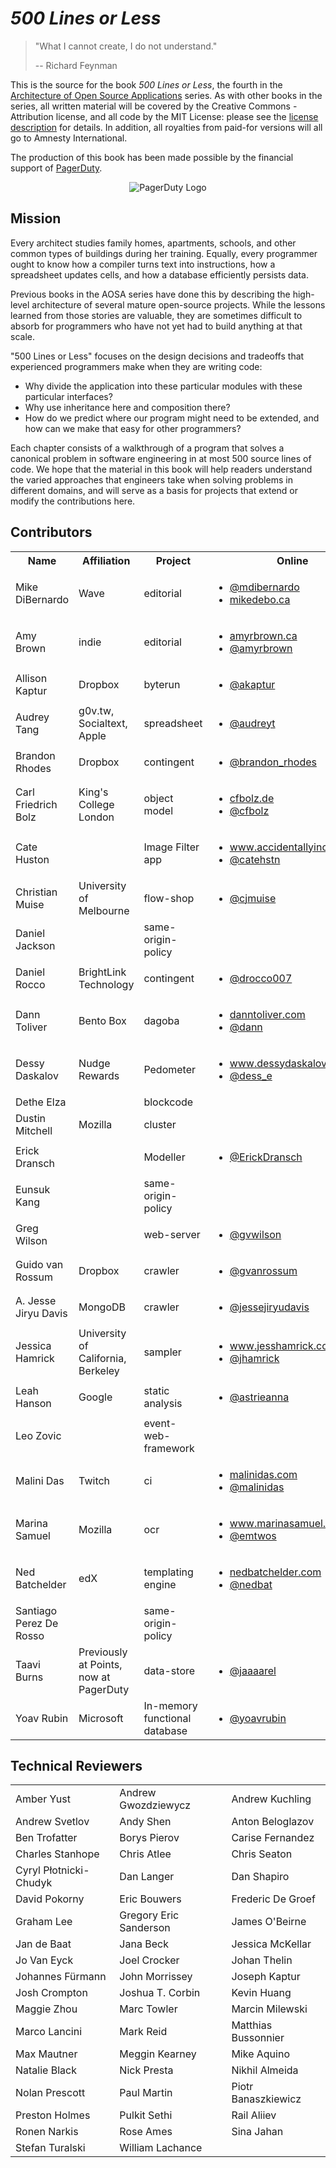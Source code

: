 *500 Lines or Less*
===================

> "What I cannot create, I do not understand."
>
> -- Richard Feynman

This is the source for the book *500 Lines or Less*, the fourth in the
[Architecture of Open Source Applications](http://aosabook.org) series.  As
with other books in the series, all written material will be covered by the
Creative Commons - Attribution license, and all code by the MIT License: please
see the [license description](LICENSE.md) for details.  In addition, all
royalties from paid-for versions will all go to Amnesty International.

The production of this book has been made possible by the financial support of
[PagerDuty](http://www.pagerduty.com/company/work-with-us/).

<p align="center">
    <img src="https://github.com/aosabook/500lines/raw/master/resource/pagerduty_logo.png" alt="PagerDuty Logo" />
</p>


Mission
-------

Every architect studies family homes, apartments, schools, and other common
types of buildings during her training.  Equally, every programmer ought to
know how a compiler turns text into instructions, how a spreadsheet updates
cells, and how a database efficiently persists data.

Previous books in the AOSA series have done this by describing the high-level
architecture of several mature open-source projects. While the lessons learned
from those stories are valuable, they are sometimes difficult to absorb for
programmers who have not yet had to build anything at that scale.

"500 Lines or Less" focuses on the design decisions and tradeoffs that
experienced programmers make when they are writing code: 

*   Why divide the application into these particular modules with these
    particular interfaces?
*   Why use inheritance here and composition there?
*   How do we predict where our program might need to be extended, and how can
    we make that easy for other programmers?

Each chapter consists of a walkthrough of a program that solves a canonical
problem in software engineering in at most 500 source lines of code. We hope
that the material in this book will help readers understand the varied
approaches that engineers take when solving problems in different domains, and
will serve as a basis for projects that extend or modify the contributions
here.

Contributors
------------

<table>
  <tr>
    <th>Name</th>
    <th>Affiliation</th>
    <th>Project</th>
    <th>Online</th>
    <th>GitHub</th>
  </tr>
  <tr>
    <td>Mike DiBernardo</td>
    <td>Wave</td>
    <td>editorial</td>
    <td>
        <ul>
            <li><a href="https://twitter.com/mdibernardo">@mdibernardo</a></li>
            <li><a href="http://mikedebo.ca">mikedebo.ca</a></li>
        </ul>
    </td>
    <td><a href="https://github.com/MichaelDiBernardo">MichaelDiBernardo</a></td>
  </tr>
   <tr>
    <td>Amy Brown</td>
    <td>indie</td>
    <td>editorial</td>
    <td><ul><li><a href="http://www.amyrbrown.ca/">amyrbrown.ca</a></li>
        <li><a href="http://www.twitter.com/amyrbrown">@amyrbrown</a></li></ul></td>
    <td><a href="https://github.com/amyrbrown">amyrbrown</a></td>
  </tr>
  <tr>
    <td>Allison Kaptur</td>
    <td>Dropbox</td>
    <td>byterun</td>
    <td><ul><li><a href="https://twitter.com/akaptur">@akaptur</a></li></ul></td>
    <td><a href="https://github.com/akaptur">akaptur</a></td>
  </tr>
  <tr>
    <td>Audrey Tang</td>
    <td>g0v.tw, Socialtext, Apple</td>
    <td>spreadsheet</td>
    <td>
        <ul>
            <li><a href="https://twitter.com/audreyt">@audreyt</a></li>
        </ul>
    </td>
    <td><a href="https://github.com/audreyt">audreyt</a></td>
  </tr>
  <tr>
    <td>Brandon Rhodes</td>
    <td>Dropbox</td>
    <td>contingent</td>
    <td><ul><li><a href="https://twitter.com/brandon_rhodes">@brandon_rhodes</a></li></ul></td>
    <td><a href="https://github.com/brandon-rhodes">brandon-rhodes</a></td>
  </tr>
  <tr>
    <td>Carl Friedrich Bolz</td>
    <td>King's College London</td>
    <td>object model</td>
    <td>
        <ul>
            <li><a href="https://cfbolz.de">cfbolz.de</a></li>
            <li><a href="https://twitter.com/cfbolz">@cfbolz</a></li>
        </ul>
    </td>
    <td><a href="https://github.com/cfbolz">cfbolz</a></td>
  </tr>
  <tr>
    <td>Cate Huston</td>
    <td>&nbsp;</td>
    <td>Image Filter app</td>
    <td>
        <ul>
            <li><a href="http://www.accidentallyincode.com/">www.accidentallyincode.com/</a></li>
            <li><a href="https://twitter.com/catehstn">@catehstn</a></li>
        </ul>
    </td>
    <td><a href="https://github.com/catehstn">catehstn</a></td>
  </tr>
  <tr>
    <td>Christian Muise</td>
    <td>University of Melbourne</td>
    <td>flow-shop</td>
    <td>
        <ul>
            <li><a href="https://twitter.com/cjmuise">@cjmuise</a></li>
        </ul>
    </td>
    <td><a href="https://github.com/haz">haz</a></td>
  </tr>
  <tr>
    <td>Daniel Jackson</td>
    <td>&nbsp;</td>
    <td>same-origin-policy</td>
    <td>&nbsp;</td>
    <td>&nbsp;</td>
  </tr>
  <tr>
    <td>Daniel Rocco</td>
    <td>BrightLink Technology</td>
    <td>contingent</td>
    <td><ul><li><a href="https://twitter.com/drocco007">@drocco007</a></li></ul></td>
    <td><a href="https://github.com/drocco007">drocco007</a></td>
  </tr>
  <tr>
    <td>Dann Toliver</td>
    <td>Bento Box</td>
    <td>dagoba</td>
    <td>
        <ul>
            <li><a href="http://danntoliver.com">danntoliver.com</a></li>
            <li><a href="https://twitter.com/dann">@dann</a></li>
        </ul>
    </td>
    <td><a href="https://github.com/dxnn">dxnn</a></td>
  </tr>
  <tr>
    <td>Dessy Daskalov</td>
    <td>Nudge Rewards</td>
    <td>Pedometer</td>
    <td>
        <ul>
            <li><a href="http://www.dessydaskalov.com/">www.dessydaskalov.com</a></li>
            <li><a href="https://twitter.com/dess_e">@dess_e</a></li>
        </ul>
    </td>
    <td><a href="https://github.com/dessy">dessy</a></td>
  </tr>
  <tr>
    <td>Dethe Elza</td>
    <td>&nbsp;</td>
    <td>blockcode</td>
    <td>&nbsp;</td>
    <td><a href="https://github.com/dethe">dethe</a></td>
  </tr>
  <tr>
    <td>Dustin Mitchell</td>
    <td>Mozilla</td>
    <td>cluster</td>
    <td>&nbsp;</td>
    <td><a href="https://github.com/djmitche">djmitche</a></td>
  </tr>
  <tr>
    <td>Erick Dransch</td>
    <td>&nbsp;</td>
    <td>Modeller</td>
    <td>
        <ul>
            <li><a href="https://twitter.com/ErickDransch">@ErickDransch</a></li>
        </ul>
    </td>
    <td><a href="https://github.com/EkkiD">EkkiD</a></td>
  </tr>
  <tr>
    <td>Eunsuk Kang</td>
    <td>&nbsp;</td>
    <td>same-origin-policy</td>
    <td>&nbsp;</td>
    <td>&nbsp;</td>
  </tr>
  <tr>
    <td>Greg Wilson</td>
    <td>&nbsp;</td>
    <td>web-server</td>
    <td>
        <ul>
            <li><a href="https://twitter.com/gvwilson">@gvwilson</a></li>
        </ul>
    </td>
    <td><a href="https://github.com/gvwilson">gvwilson</a></td>
  </tr>
  <tr>
    <td>Guido van Rossum</td>
    <td>Dropbox</td>
    <td>crawler</td>
    <td>
        <ul>
            <li><a href="https://twitter.com/gvanrossum">@gvanrossum</a></li>
        </ul>
    </td>
    <td><a href="https://github.com/gvanrossum">gvanrossum</a></td>
  </tr>
  <tr>
    <td>A. Jesse Jiryu Davis</td>
    <td>MongoDB</td>
    <td>crawler</td>
    <td>
        <ul>
            <li><a href="https://twitter.com/jessejiryudavis">@jessejiryudavis</a></li>
        </ul>
    </td>
    <td><a href="https://github.com/ajdavis">ajdavis</a></td>
  </tr>
  <tr>
    <td>Jessica Hamrick</td>
    <td>University of California, Berkeley</td>
    <td>sampler</td>
    <td>
        <ul>
            <li><a href="http://www.jesshamrick.com">www.jesshamrick.com</a></li>
            <li><a href="https://twitter.com/jhamrick">@jhamrick</a></li>
        </ul>
    </td>
    <td><a href="https://github.com/jhamrick">jhamrick</a></td>
  </tr>
  <tr>
    <td>Leah Hanson</td>
    <td>Google</td>
    <td>static analysis</td>
    <td>
        <ul>
            <li><a href="https://twitter.com/astrieanna">@astrieanna</a></li>
        </ul>
    </td>
    <td><a href="https://github.com/astrieanna">astrieanna</a></td>
  </tr>
  <tr>
    <td>Leo Zovic</td>
    <td>&nbsp;</td>
    <td>event-web-framework</td>
    <td>&nbsp;</td>
    <td>&nbsp;</td>
  </tr>
  <tr>
    <td>Malini Das</td>
    <td>Twitch</td>
    <td>ci</td>
    <td>
        <ul>
            <li><a href="http://malinidas.com">malinidas.com</a></li>
            <li><a href="https://twitter.com/malinidas">@malinidas</a></li>
        </ul>
    </td>
    <td><a href="https://github.com/malini">malini</a></td>
  </tr>
  <tr>
    <td>Marina Samuel</td>
    <td>Mozilla</td>
    <td>ocr</td>
    <td>
        <ul>
            <li><a href="http://marinasamuel.com">www.marinasamuel.com</a></li>
            <li><a href="https://twitter.com/emtwos">@emtwos</a></li>
        </ul>
    </td>
    <td><a href="https://github.com/emtwo">emtwo</a></td>
  </tr>
  <tr>
    <td>Ned Batchelder</td>
    <td>edX</td>
    <td>templating engine</td>
    <td>
        <ul>
            <li><a href="http://nedbatchelder.com">nedbatchelder.com</a></li>
            <li><a href="https://twitter.com/nedbat">@nedbat</a></li>
        </ul>
    </td>
    <td><a href="https://github.com/nedbat">nedbat</a></td>
  </tr>
  <tr>
    <td>Santiago Perez De Rosso</td>
    <td>&nbsp;</td>
    <td>same-origin-policy</td>
    <td>&nbsp;</td>
    <td>&nbsp;</td>
  </tr>
  <tr>
    <td>Taavi Burns</td>
    <td>Previously at Points, now at PagerDuty</td>
    <td>data-store</td>
    <td>
        <ul>
            <li><a href="https://twitter.com/jaaaarel">@jaaaarel</a></li>
        </ul>
    </td>
    <td><a href="https://github.com/taavi">taavi</a></td>
  </tr>
  <tr>
    <td>Yoav Rubin</td>
    <td>Microsoft</td>
    <td>In-memory functional database</td>
    <td>
        <ul>
            <li><a href="https://twitter.com/yoavrubin">@yoavrubin</a></li>
        </ul>
    </td>
    <td><a href="https://github.com/yoavrubin">yoavrubin</a></td>
  </tr>
</table>


Technical Reviewers
-------------------

<table>
  <tr>
    <td>Amber Yust</td>
    <td>Andrew Gwozdziewycz</td>
    <td>Andrew Kuchling</td>
  </tr>
  <tr>
    <td>Andrew Svetlov</td>
    <td>Andy Shen</td>
    <td>Anton Beloglazov</td>
  </tr>
  <tr>
    <td>Ben Trofatter</td>
    <td>Borys Pierov</td>
    <td>Carise Fernandez</td>
  </tr>
  <tr>
    <td>Charles Stanhope</td>
    <td>Chris Atlee</td>
    <td>Chris Seaton</td>
  </tr>
  <tr>
    <td>Cyryl Płotnicki-Chudyk</td>
    <td>Dan Langer</td>
    <td>Dan Shapiro</td>
  </tr>
  <tr>
    <td>David Pokorny</td>
    <td>Eric Bouwers</td>
    <td>Frederic De Groef</td>
  </tr>
  <tr>
    <td>Graham Lee</td>
    <td>Gregory Eric Sanderson</td>
    <td>James O'Beirne</td>
  </tr>
  <tr>
    <td>Jan de Baat</td>
    <td>Jana Beck</td>
    <td>Jessica McKellar</td>
  </tr>
  <tr>
    <td>Jo Van Eyck</td>
    <td>Joel Crocker</td>
    <td>Johan Thelin</td>
  </tr>
  <tr>
    <td>Johannes Fürmann</td>
    <td>John Morrissey</td>
    <td>Joseph Kaptur</td>
  </tr>
  <tr>
    <td>Josh Crompton</td>
    <td>Joshua T. Corbin</td>
    <td>Kevin Huang</td>
  </tr>
  <tr>
    <td>Maggie Zhou</td>
    <td>Marc Towler</td>
    <td>Marcin Milewski</td>
  </tr>
  <tr>
    <td>Marco Lancini</td>
    <td>Mark Reid</td>
    <td>Matthias Bussonnier</td>
  </tr>
  <tr>
    <td>Max Mautner</td>
    <td>Meggin Kearney</td>
    <td>Mike Aquino</td>
  </tr>
  <tr>
    <td>Natalie Black</td>
    <td>Nick Presta</td>
    <td>Nikhil Almeida</td>
  </tr>
  <tr>
    <td>Nolan Prescott</td>
    <td>Paul Martin</td>
    <td>Piotr Banaszkiewicz</td>
  </tr>
  <tr>
    <td>Preston Holmes</td>
    <td>Pulkit Sethi</td>
    <td>Rail Aliiev</td>
  </tr>
  <tr>
    <td>Ronen Narkis</td>
    <td>Rose Ames</td>
    <td>Sina Jahan</td>
  </tr>
  <tr>
    <td>Stefan Turalski</td>
    <td>William Lachance</td>
  </tr>
</table>

